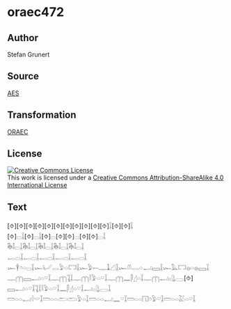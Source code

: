 # oraec472

## Author

Stefan Grunert

## Source

[AES](https://github.com/simondschweitzer/aes)

## Transformation

[ORAEC](https://oraec.github.io/)

## License

<a rel="license" href="http://creativecommons.org/licenses/by-sa/4.0/"><img alt="Creative Commons License" style="border-width:0" src="https://i.creativecommons.org/l/by-sa/4.0/88x31.png" /></a><br />This work is licensed under a <a rel="license" href="http://creativecommons.org/licenses/by-sa/4.0/">Creative Commons Attribution-ShareAlike 4.0 International License</a>

## Text

[⯑][⯑][⯑][⯑][⯑][⯑][⯑][⯑][⯑][⯑][⯑]𓆼[⯑][⯑]𓆼<br>
[⯑]𓊌𓆼[⯑]𓊌𓆼[⯑]𓊌[⯑][⯑]𓊌[⯑][⯑]𓊌𓆼<br>
𓇗𓄤𓊌𓆼𓇗𓄤𓊌𓆼𓇗𓄤𓊌𓆼𓇗𓄤𓊌𓆼𓇗𓄤𓊌𓆼<br>
𓉻𓊌𓆼𓉻𓊌𓆼𓉻𓊌𓆼𓉻𓊌𓆼𓉻𓊌𓆼<br>
𓆱𓇉𓏌𓏏𓊌𓆼𓆱𓂦𓂋𓅱𓏏𓉐𓆼𓆱𓅱𓍿𓊃𓍞𓊍𓆼𓆱𓌨𓂋𓏏𓂝𓈙𓆼𓆱𓅓𓉐𓐍𓏏𓐍𓈙𓆼<br>
𓊃𓉲𓈙𓂝𓏏𓎺𓆼𓊃𓉲𓊺𓆼𓊃𓉲𓎛𓅱𓏏𓎺𓆼𓊃𓉲𓈖𓋴𓊨𓏏𓆼𓊃𓉲𓂝𓊪𓊮𓈀[⯑]<br>
𓈙𓂝𓏏𓎺𓆼𓊺𓆼𓎛𓅱𓏏𓎺𓆼𓈖𓋴𓊨𓏏𓎺𓆼𓂝𓊪𓊮𓈀𓆼<br>
𓏠𓏏𓏏𓂝𓇋𓎟𓆼𓏠𓏏𓏏𓂧𓂧𓅱𓏏𓆼𓏠𓏏𓏏𓂝𓈖𓎺𓆼𓏠𓏏𓏏𓉔𓏌𓅱𓎺𓆼𓏠𓏏𓏏𓅷𓏏𓎺𓆼<br>
